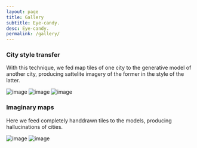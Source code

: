 ```yaml
---
layout: page
title: Gallery
subtitle: Eye-candy.
desc: Eye-candy.
permalink: /gallery/
---
```

<!-- {{ site.baseurl }} -->


### City style transfer

With this technique, we fed map tiles of one city to the generative model of another city, producing sattelite imagery of the former in the style of the latter.

<img src="{{ site.baseurl }}/assets/images/03.jpg" alt="image" />
<img src="{{ site.baseurl }}/assets/images/04.jpg" alt="image" />
<img src="{{ site.baseurl }}/assets/images/05.jpg" alt="image" />

### Imaginary maps

Here we feed completely handdrawn tiles to the models, producing hallucinations of cities.

<img src="{{ site.baseurl }}/assets/images/07.jpg" alt="image" />
<img src="{{ site.baseurl }}/assets/images/08.jpg" alt="image" />
